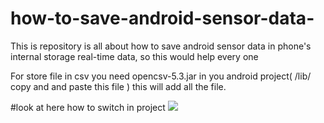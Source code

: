 # how-to-save-android-sensor-data-
This is repository is all about how to save  android sensor data in phone's internal storage real-time data, so this would help every one

For store file in csv you need  opencsv-5.3.jar  in you android project( /lib/ copy and and paste this file ) this will add all the file.

#look at here how to switch in project 
![](image/project2.png)


